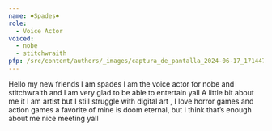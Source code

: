 ```yaml
---
name: ♠Spades♠
role:
  - Voice Actor
voiced:
  - nobe
  - stitchwraith
pfp: /src/content/authors/_images/captura_de_pantalla_2024-06-17_171447.jpg
---
```

Hello my new friends I am spades I am the voice actor for nobe and stitchwraith and I am very glad to be able to entertain yall 
A little bit about me it I am artist but I still struggle with digital art , I love horror games and action games a favorite of mine is doom eternal, but I think that’s enough about me nice meeting yall
